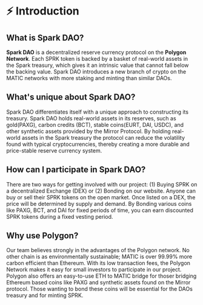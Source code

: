# ⚡ Introduction

## What is Spark DAO?

**Spark DAO** is a decentralized reserve currency protocol on the **Polygon Network**. Each SPRK token is backed by a basket of real-world assets in the Spark treasury, which gives it an intrinsic value that cannot fall below the backing value. Spark DAO introduces a new branch of crypto on the MATIC networks with more staking and minting than similar DAOs.

## What's unique about Spark DAO?

Spark DAO differentiates itself with a unique approach to constructing its treasury. Spark DAO holds real-world assets in its reserves, such as gold(PAXG), carbon credits (BCT), stable coins(EURT, DAI, USDC), and other synthetic assets provided by the Mirror Protocol. By holding real-world assets in the Spark treasury the protocol can reduce the volatility found with typical cryptocurrencies, thereby creating a more durable and price-stable reserve currency system.

## How can I participate in Spark DAO?

There are two ways for getting involved with our project: (1) Buying SPRK on a decentralized Exchange (DEX) or (2) Bonding on our website. Anyone can buy or sell their SPRK tokens on the open market. Once listed on a DEX, the price will be determined by supply and demand. By Bonding various coins like PAXG, BCT, and DAI for fixed periods of time, you can earn discounted SPRK tokens during a fixed vesting period.

## Why use Polygon?

Our team believes strongly in the advantages of the Polygon network. No other chain is as environmentally sustainable; MATIC is over 99.99% more carbon efficient than Ethereum. With its low transaction fees, the Polygon Network makes it easy for small investors to participate in our project. Polygon also offers an easy-to-use ETH to MATIC bridge for thoser bridging Ethereum based coins like PAXG and synthetic assets found on the Mirror protocol. Those wanting to bond these coins will be essential for the DAOs treasury and for minting SPRK.
